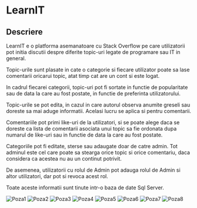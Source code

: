 # LearnIT

## Descriere

LearnIT e o platforma asemanatoare cu Stack Overflow pe care utilizatorii pot initia discutii despre diferite topic-uri legate de programare sau IT in general. 

Topic-urile sunt plasate in cate o categorie si fiecare utilizator poate sa lase comentarii oricarui topic, atat timp cat are un cont si este logat.

In cadrul fiecarei categorii, topic-uri pot fi sortate in functie de popularitate sau de data la care au fost postate, in functie de preferinta utilizatorului.

Topic-urile se pot edita, in cazul in care autorul observa anumite greseli sau doreste sa mai aduge informatii. Acelasi lucru se aplica si pentru comentarii.

Comentariile pot primi like-uri de la utilizatori, si se poate alege daca se doreste ca lista de comentarii asociata unui topic sa fie ordonata dupa numarul de like-uri sau in functie de data la care au fost postate.

Categoriile pot fi editate, sterse sau adaugate doar de catre admin. Tot adminul este cel care poate sa stearga orice topic si orice comentariu, daca considera ca acestea nu au un continut potrivit.

De asemenea, utilizatorii cu rolul de Admin pot adauga rolul de Admin si altor utilizatori, dar pot si revoca acest rol.

Toate aceste informatii sunt tinute intr-o baza de date Sql Server.

![Poza1](https://github.com/Miriapodel/poze/blob/main/DAW-Proiect/Screenshot%202023-12-20%20182253.png)
![Poza2]()
![Poza3]()
![Poza4]()
![Poza5]()
![Poza6]()
![Poza7]()
![Poza8]()

